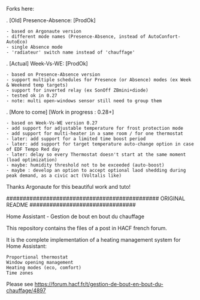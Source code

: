 Forks here:

. [Old] Presence-Absence: [ProdOk]

    - based on Argonaute version
    - different mode names (Presence-Absence, instead of AutoConfort-AutoEco)
    - single Absence mode
    - 'radiateur' switch name instead of 'chauffage'

. [Actual] Week-Vs-WE: [ProdOk]

    - based on Presence-Absence version
    - support multiple schedules for Presence (or Absence) modes (ex Week & Weekend temp targets)
    - support for inverted relay (ex SonOff ZBmini+diode)
    - tested ok in 0.27
    - note: multi open-windows sensor still need to group them

. [More to come] [Work in progress : 0.28+]

    - based on Week-Vs-WE version 0.27
    - add support for adjustable temperature for frost protection mode
    - add support for multi-heater in a same room / for one thermostat
    - later: add support for a limited time boost period
    - later: add support for target temperature auto-change option in case of EDF Tempo Red day
    - later: delay so every Thermostat doesn't start at the same moment (load optimization)
    - maybe: humidity threshold not to be exceeded (auto-boost)
    - maybe : develop an option to accept optional laod shedding during peak demand, as a civic act (Voltalis like)

Thanks Argonaute for this beautiful work and tuto!

############################################## ORIGINAL README ################################

Home Assistant - Gestion de bout en bout du chauffage

This repository contains the files of a post in HACF french forum.

It is the complete implementation of a heating management system for Home Assistant:

    Proportional thermostat
    Window opening management
    Heating modes (eco, comfort)
    Time zones

Please see https://forum.hacf.fr/t/gestion-de-bout-en-bout-du-chauffage/4897

